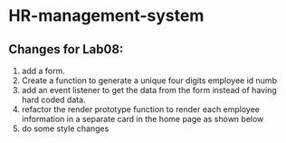 # HR-management-system



## Changes for Lab08:
1. add a form.
2. Create a function to generate a unique four digits employee id numb
3. add an event listener to get the data from the form instead of having hard coded data.
4. refactor the render prototype function to render each employee information in a separate card in the home page as shown below
5. do some style changes